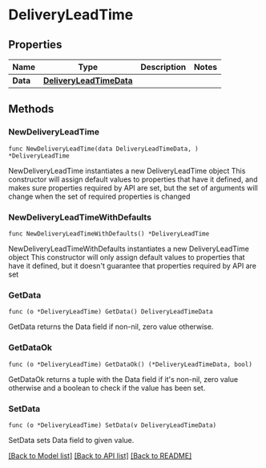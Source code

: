 # DeliveryLeadTime

## Properties

Name | Type | Description | Notes
------------ | ------------- | ------------- | -------------
**Data** | [**DeliveryLeadTimeData**](DeliveryLeadTimeData.md) |  | 

## Methods

### NewDeliveryLeadTime

`func NewDeliveryLeadTime(data DeliveryLeadTimeData, ) *DeliveryLeadTime`

NewDeliveryLeadTime instantiates a new DeliveryLeadTime object
This constructor will assign default values to properties that have it defined,
and makes sure properties required by API are set, but the set of arguments
will change when the set of required properties is changed

### NewDeliveryLeadTimeWithDefaults

`func NewDeliveryLeadTimeWithDefaults() *DeliveryLeadTime`

NewDeliveryLeadTimeWithDefaults instantiates a new DeliveryLeadTime object
This constructor will only assign default values to properties that have it defined,
but it doesn't guarantee that properties required by API are set

### GetData

`func (o *DeliveryLeadTime) GetData() DeliveryLeadTimeData`

GetData returns the Data field if non-nil, zero value otherwise.

### GetDataOk

`func (o *DeliveryLeadTime) GetDataOk() (*DeliveryLeadTimeData, bool)`

GetDataOk returns a tuple with the Data field if it's non-nil, zero value otherwise
and a boolean to check if the value has been set.

### SetData

`func (o *DeliveryLeadTime) SetData(v DeliveryLeadTimeData)`

SetData sets Data field to given value.



[[Back to Model list]](../README.md#documentation-for-models) [[Back to API list]](../README.md#documentation-for-api-endpoints) [[Back to README]](../README.md)


